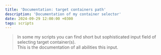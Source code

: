 ```yaml
---
title: 'Documentation: target containers path'
description: 'Documentation of my container selector'
date: 2024-09-29 12:00:00 +0300
tags: scripts
---
```


> In some my scripts you can find short but sophisticated input field of selecting target container(s). <br /> This is the documentation of all abilities this input.

<DocTargetContainerPath />
